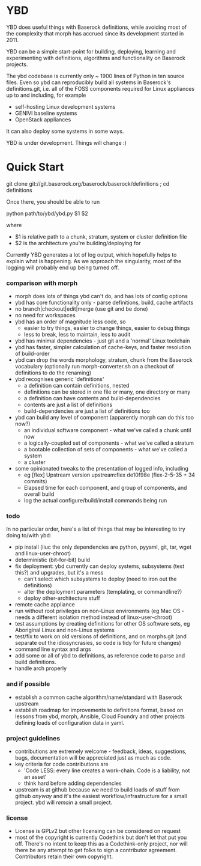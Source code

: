 # YBD

YBD does useful things with Baserock definitions, while avoiding most
of the complexity that morph has accrued since its development started in 2011.

YBD can be a simple start-point for building, deploying, learning and
experimenting with definitions, algorithms and functionality on Baserock
projects.

The ybd codebase is currently only ~ 1900 lines of Python in ten source files.
Even so ybd can reproducibly build all systems in Baserock's definitions.git,
i.e. all of the FOSS components required for Linux appliances up to and
including, for example

- self-hosting Linux development systems
- GENIVI baseline systems
- OpenStack appliances

It can also deploy some systems in some ways.

YBD is under development. Things will change :)

# Quick Start

git clone git://git.baserock.org/baserock/baserock/definitions ; cd definitions

Once there, you should be able to run

python path/to/ybd/ybd.py $1 $2

where

- $1 is relative path to a chunk, stratum, system or cluster definition file
- $2 is the architecture you're building/deploying for

Currently YBD generates a lot of log output, which hopefully helps to explain what is happening. As we approach the singularity, most of the logging will probably end up being turned off.

### comparison with morph

- morph does lots of things ybd can't do, and has lots of config options
- ybd has core functionality only - parse definitions, build, cache artifacts
- no branch|checkout|edit|merge (use git and be done)
- no need for workspaces
- ybd has an order of magnitude less code, so
  - easier to try things, easier to change things, easier to debug things
  - less to break, less to maintain, less to audit
- ybd has minimal dependencies - just git and a 'normal' Linux toolchain
- ybd has faster, simpler calculation of cache-keys, and faster resolution of
  build-order
- ybd can drop the words morphology, stratum, chunk from the Baserock vocabulary
  (optionally run morph-converter.sh on a checkout of definitions to do the
  renaming)
- ybd recognises generic 'definitions'
  - a definition can contain definitions, nested
  - definitions can be stored in one file or many, one directory or many
  - a definition can have contents and build-dependencies
  - contents are just a list of definitions
  - build-dependencies are just a list of definitions too
- ybd can build any level of component (apparently morph can do this too now?)
  - an individual software component - what we've called a chunk until now
  - a logically-coupled set of components - what we've called a stratum
  - a bootable collection of sets of components - what we've called a system
  - a cluster
- some opinionated tweaks to the presentation of logged info, including
  - eg [flex] Upstream version upstream:flex de10f98e (flex-2-5-35 + 34 commits)
  - Elapsed time for each component, and group of components, and overall build
  - log the actual configure/build/install commands being run

### todo

In no particular order, here's a list of things that may be interesting to try
doing to/with ybd:
- pip install (iiuc the only dependencies are python, pyyaml, git, tar, wget
  and linux-user-chroot)
- deterministic (bit-for-bit) build
- fix deployment: ybd currently can deploy systems, subsystems (test this?) 
  and upgrades, but it's a mess
  - can't select which subsystems to deploy (need to iron out the definitions)
  - alter the deployment parameters (templating, or commandline?)
  - deploy other-architecture stuff
- remote cache appliance
- run without root privileges on non-Linux environments (eg Mac OS - needs a
  different isolation method instead of linux-user-chroot)
- test assumptions by creating definitions for other OS software sets, eg
  Aboriginal Linux and non-Linux systems
- test/fix to work on old versions of definitions, and on morphs.git
  (and separate out the idiosyncrasies, so code is tidy for future changes)
- command line syntax and args
- add some or all of ybd to definitions, as reference code to parse and build
  definitions.
- handle arch properly

### and if possible

- establish a common cache algorithm/name/standard with Baserock upstream
- establish roadmap for improvements to definitions format, based on lessons
  from ybd, morph, Ansible, Cloud Foundry and other projects defining loads of
  configuration data in yaml.

### project guidelines

- contributions are extremely welcome - feedback, ideas, suggestions, bugs,
  documentation will be appreciated just as much as code.
- key criteria for code contributions are
  - 'Code LESS: every line creates a work-chain. Code is a liability, not an 
    asset'
  - think hard before adding dependencies
- upstream is at github because we need to build loads of stuff from github
  *anyway* and it's the easiest workflow/infrastructure for a small project.
  ybd will *remain* a small project.

### license

- License is GPLv2 but other licensing can be considered on request
- most of the copyright is currently Codethink but don't let that put you off.
  There's no intent to keep this as a Codethink-only project, nor will there be
  any attempt to get folks to sign a contributor agreement.
  Contributors retain their own copyright.

